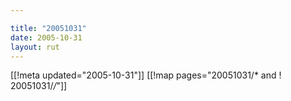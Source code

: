 ```yaml
---

title: "20051031"
date: 2005-10-31
layout: rut
---
```


[[!meta updated="2005-10-31"]]
[[!map pages="20051031/* and ! 20051031/*/*"]]
